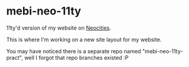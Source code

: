 # mebi-neo-11ty

11ty'd version of my website on [Neocities](https://afellowu.neocities.org/).

This is where I'm working on a new site layout for my website.

You may have noticed there is a separate repo named "mebi-neo-11ty-pract", well I forgot that repo branches existed :P